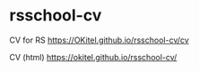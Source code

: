 # rsschool-cv
CV for RS
https://OKitel.github.io/rsschool-cv/cv


CV (html)
https://okitel.github.io/rsschool-cv/
